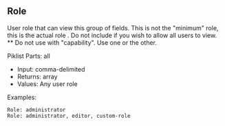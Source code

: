 ## Role

User role that can view this group of fields. This is not the "minimum" role, this is the actual role . Do not include if you wish to allow all users to view. ** Do not use with "capability". Use one or the other.

Piklist Parts: all

* Input:  comma-delimited
* Returns:  array
* Values:  Any user role

Examples:
```
Role: administrator
Role: administrator, editor, custom-role
```
